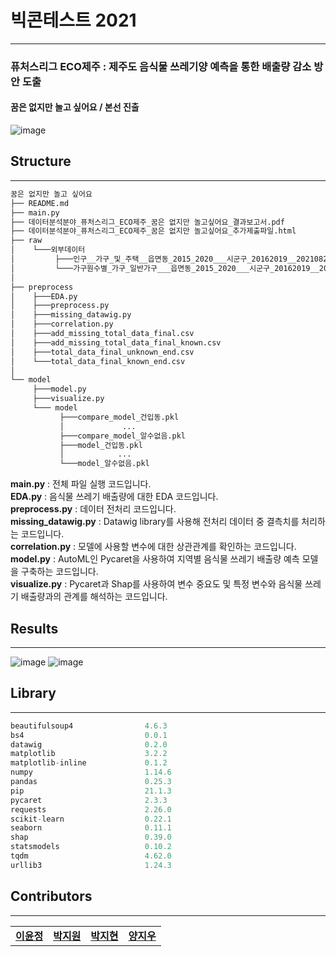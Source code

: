 # 빅콘테스트 2021 
---
### 퓨처스리그 ECO제주 : 제주도 음식물 쓰레기양 예측을 통한 배출량 감소 방안 도출
#### 꿈은 없지만 놀고 싶어요 / 본선 진출
![image](https://user-images.githubusercontent.com/69336270/139187686-8a0e2ec2-a249-46b0-987d-ba4e3df3ad1b.png)

## Structure
---
```python
꿈은 없지만 놀고 싶어요  
├── README.md
├── main.py
├── 데이터분석분야_퓨처스리그_ECO제주_꿈은 없지만 놀고싶어요_결과보고서.pdf
├── 데이터분석분야_퓨처스리그_ECO제주_꿈은 없지만 놀고싶어요_추가제출파일.html
├── raw  
│    └───외부데이터  
│         ├───인구__가구_및_주택__읍면동_2015_2020___시군구_20162019__20210822212745.csv  
│         └───가구원수별_가구_일반가구___읍면동_2015_2020___시군구_20162019__202108230141  36.csv
│   
├── preprocess
│    ├───EDA.py
│    ├───preprocess.py
│    ├───missing_datawig.py
│    ├───correlation.py
│    ├───add_missing_total_data_final.csv
│    ├───add_missing_total_data_final_known.csv
│    ├───total_data_final_unknown_end.csv
│    └───total_data_final_known_end.csv
│    
└── model
     ├───model.py
     ├───visualize.py
     └─── model
           ├───compare_model_건입동.pkl
           │             ...
           ├───compare_model_알수없음.pkl
           ├───model_건입동.pkl
           │            ...
           └───model_알수없음.pkl
```
**main.py** : 전체 파일 실행 코드입니다.    
**EDA.py** : 음식물 쓰레기 배출량에 대한 EDA 코드입니다.   
**preprocess.py** : 데이터 전처리 코드입니다.  
**missing_datawig.py** : Datawig library를 사용해 전처리 데이터 중 결측치를 처리하는 코드입니다.   
**correlation.py** : 모델에 사용할 변수에 대한 상관관계를 확인하는 코드입니다.  
**model.py** : AutoML인 Pycaret을 사용하여 지역별 음식물 쓰레기 배출량 예측 모델을 구축하는 코드입니다.  
**visualize.py** : Pycaret과 Shap를 사용하여 변수 중요도 및 특정 변수와 음식물 쓰레기 배출량과의 관계를 해석하는 코드입니다.  

## Results
---
![image](https://user-images.githubusercontent.com/69336270/139192002-dc05e439-f9ec-4496-99f1-0d5cf7b24b2d.png)
![image](https://user-images.githubusercontent.com/69336270/139191917-75156565-4dea-4676-819d-aed409c92cb2.png)

## Library
---
```python
beautifulsoup4                4.6.3
bs4                           0.0.1
datawig                       0.2.0
matplotlib                    3.2.2
matplotlib-inline             0.1.2
numpy                         1.14.6
pandas                        0.25.3
pip                           21.1.3
pycaret                       2.3.3
requests                      2.26.0
scikit-learn                  0.22.1
seaborn                       0.11.1
shap                          0.39.0
statsmodels                   0.10.2
tqdm                          4.62.0
urllib3                       1.24.3
```

## Contributors
---
<table>
  <tr>
    <td align="center"><a href="https://github.com/yoonj98"><b>이윤정</b></sub></td>
    <td align="center"><a href="https://github.com/jiwon4178"><b>박지원</b></sub></td>
    <td align="center"><a href="https://github.com/jihyeon4028"><b>박지현</b></sub></td>
    <td align="center"><a href="https://github.com/didwldn3032"><b>양지우</b></sub></td>
</table>

